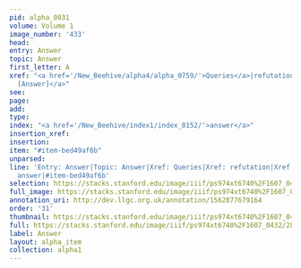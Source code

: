 ```yaml
---
pid: alpha_0031
volume: Volume 1
image_number: '433'
head: 
entry: Answer
topic: Answer
first_letter: A
xref: "<a href='/New_Beehive/alpha4/alpha_0759/'>Queries</a>|refutation|<a href='/New_Beehive/toc_vol2/toc2_083/'>243
  [Answer]</a>"
see: 
page: 
add: 
type: 
index: "<a href='/New_Beehive/index1/index_0152/'>answer</a>"
insertion_xref: 
insertion: 
item: "#item-bed49af6b"
unparsed: 
line: 'Entry: Answer|Topic: Answer|Xref: Queries|Xref: refutation|Xref: 243 [Answer]|Index:
  answer|#item-bed49af6b'
selection: https://stacks.stanford.edu/image/iiif/ps974xt6740%2F1607_0432/289,2052,3156,616/full/0/default.jpg
full_image: https://stacks.stanford.edu/image/iiif/ps974xt6740%2F1607_0432/full/full/0/default.jpg
annotation_uri: http://dev.llgc.org.uk/annotation/1562877679164
order: '31'
thumbnail: https://stacks.stanford.edu/image/iiif/ps974xt6740%2F1607_0432/289,2052,600,180/250,/0/default.jpg
full: https://stacks.stanford.edu/image/iiif/ps974xt6740%2F1607_0432/289,2052,3156,616/full/0/default.jpg
label: Answer
layout: alpha_item
collection: alpha1
---
```


